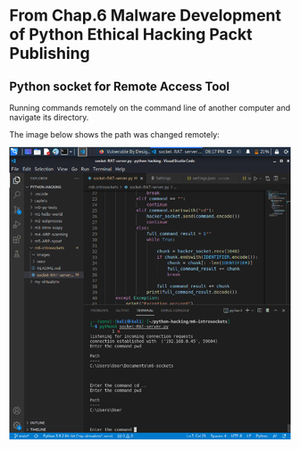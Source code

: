 

# From Chap.6 Malware Development of Python Ethical Hacking Packt Publishing #

## Python socket for Remote Access Tool 

Running commands remotely on the command line of another computer and navigate its directory.

The image below shows the path was changed remotely:

![](images/ChangeDirectoryVictim.png)
